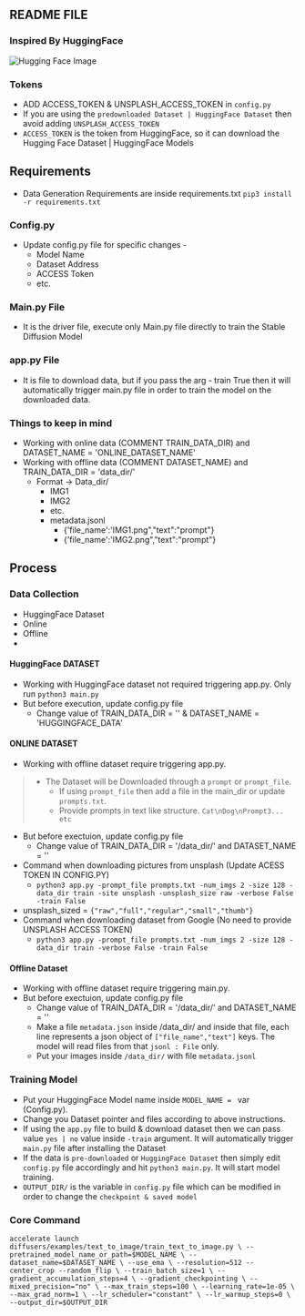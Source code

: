 ## README FILE
### Inspired By HuggingFace
![Hugging Face Image](https://huggingface.co/front/assets/homepage/hugs-mobile.svg)

### Tokens
- ADD ACCESS_TOKEN & UNSPLASH_ACCESS_TOKEN in `config.py`
- If you are using the `predownloaded Dataset | HuggingFace Dataset` then avoid adding `UNSPLASH_ACCESS_TOKEN`
- `ACCESS_TOKEN` is the token from HuggingFace, so it can download the Hugging Face Dataset | HuggingFace Models

## Requirements
- Data Generation Requirements are inside requirements.txt `pip3 install -r requirements.txt`

### Config.py
- Update config.py file for specific changes - 
    - Model Name
    - Dataset Address
    - ACCESS Token
    - etc.
    
### Main.py File
- It is the driver file, execute only Main.py file directly to train the Stable Diffusion Model

### app.py File
- It is file to download data, but if you pass the arg - train True then it will automatically trigger main.py file in order to train the model on the downloaded data.

### Things to keep in mind
- Working with online data (COMMENT TRAIN_DATA_DIR) and DATASET_NAME = 'ONLINE_DATASET_NAME'
- Working with offline data (COMMENT DATASET_NAME) and TRAIN_DATA_DIR = 'data_dir/'
    - Format -> Data_dir/
        - IMG1
        - IMG2
        - etc.
        - metadata.jsonl
            - {'file_name':'IMG1.png","text":"prompt"}
            - {'file_name':'IMG2.png","text":"prompt"}
            
## Process
### Data Collection
- HuggingFace Dataset
- Online
- Offline
- 
#### HuggingFace DATASET
- Working with HuggingFace dataset not required triggering app.py. Only run `python3 main.py`
- But before execution, update config.py file
    - Change value of TRAIN_DATA_DIR = '' & DATASET_NAME = 'HUGGINGFACE_DATA'

#### ONLINE DATASET
- Working with offline dataset require triggering app.py.
>- The Dataset will be Downloaded through a `prompt` or `prompt_file`.
>   - If using `prompt_file` then add a file in the main_dir or update `prompts.txt`.
>   - Provide prompts in text like structure. `Cat\nDog\nPrompt3... etc` 
- But before exectuion, update config.py file
    - Change value of TRAIN_DATA_DIR = '/data_dir/' and DATASET_NAME = ''
- Command when downloading pictures from unsplash (Update ACESS TOKEN IN CONFIG.PY)
    - `python3 app.py -prompt_file prompts.txt -num_imgs 2 -size 128 -data_dir train -site unsplash -unsplash_size raw -verbose False -train False`
- unsplash_sized = `{"raw","full","regular","small","thumb"}`
- Command when downloading dataset from Google (No need to provide UNSPLASH ACCESS TOKEN)
    - `python3 app.py -prompt_file prompts.txt -num_imgs 2 -size 128 -data_dir train -verbose False -train False`

#### Offline Dataset
- Working with offline dataset require triggering main.py.
- But before exectuion, update config.py file
    - Change value of TRAIN_DATA_DIR = '/data_dir/' and DATASET_NAME = ''
    - Make a file `metadata.json` inside /data_dir/ and inside that file, each line represents a json object of `["file_name","text"]` keys. The model will read files from that `jsonl : File` only.
    - Put your images inside `/data_dir/` with file `metadata.jsonl`

### Training Model
- Put your HuggingFace Model name inside `MODEL_NAME = ` var (Config.py).
- Change you Dataset pointer and files according to above instructions.
- If using the `app.py` file to build & download dataset then we can pass value `yes | no` value inside `-train` argument. It will automatically trigger `main.py` file after installing the Dataset
- If the data is `pre-downloaded` or `HuggingFace Dataset` then simply edit `config.py` file accordingly and hit `python3 main.py`. It will start model training.
- `OUTPUT_DIR/` is the variable in `config.py` file which can be modified in order to change the `checkpoint & saved model` 

### Core Command
`accelerate launch diffusers/examples/text_to_image/train_text_to_image.py \
          --pretrained_model_name_or_path=$MODEL_NAME \
          --dataset_name=$DATASET_NAME \
          --use_ema \
          --resolution=512 --center_crop --random_flip \
          --train_batch_size=1 \
          --gradient_accumulation_steps=4 \
          --gradient_checkpointing \
          --mixed_precision="no" \
          --max_train_steps=100 \
          --learning_rate=1e-05 \
          --max_grad_norm=1 \
          --lr_scheduler="constant" \
          --lr_warmup_steps=0 \
          --output_dir=$OUTPUT_DIR`